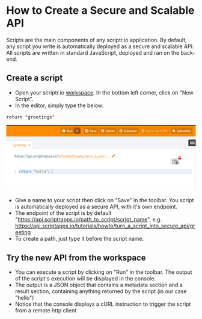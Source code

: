 # How to Create a Secure and Scalable API
Scripts are the main components of any scriptr.io application. By default, any script you write is automatically deployed as a secure and scalable API. All scripts are written in standard JavaScript, deployed and ran on the back-end.

## Create a script
- Open your scriptr.io [workspace](https://www.scriptr.io/workspace). In the bottom left corner, click on "New Script". 
- In the editor, simply type the below:
```
return "greetings"
```
![Save your script](./images/write_script.PNG)
- Give a name to your script then click on "Save" in the toolbar. You script is automatically deployed as a secure API, with it's own endpoint.
- The endpoint of the script is by default "https://api.scriptrapps.io/path_to_script/script_name", e.g. https://api.scriptapps.io/tutorials/howto/turn_a_script_into_secure_api/greeting
- To create a path, just type it before the script name.

## Try the new API from the workspace
- You can execute a script by clicking on "Run" in the toolbar. The output of the script's execution will be displayed in the console. 
- The output is a JSON object that contains a metadata section and a result section, containing anything returned by the script (in our case "hello")
- Notice that the console displays a cURL instruction to trigger the script from a remote http client

